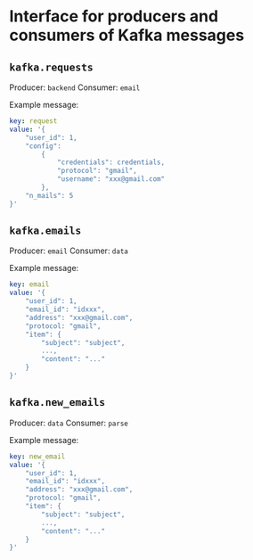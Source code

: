 # Interface for producers and consumers of Kafka messages

## `kafka.requests`

Producer: `backend`
Consumer: `email`

Example message:

```yaml
key: request
value: '{
    "user_id": 1,
    "config":
        {
            "credentials": credentials,
            "protocol": "gmail",
            "username": "xxx@gmail.com"
        },
    "n_mails": 5
}'
```

## `kafka.emails`

Producer: `email`
Consumer: `data`

Example message:

```yaml
key: email
value: '{
    "user_id": 1,
    "email_id": "idxxx",
    "address": "xxx@gmail.com",
    "protocol: "gmail",
    "item": {
        "subject": "subject",
        ...,
        "content": "..."
    }
}'
```

## `kafka.new_emails`

Producer: `data`
Consumer: `parse`

Example message:

```yaml
key: new_email
value: '{
    "user_id": 1,
    "email_id": "idxxx",
    "address": "xxx@gmail.com",
    "protocol: "gmail",
    "item": {
        "subject": "subject",
        ...,
        "content": "..."
    }
}'
```
